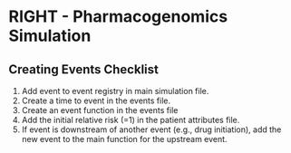 RIGHT - Pharmacogenomics Simulation
===================================

Creating Events Checklist
-------------------------
1. Add event to event registry in main simulation file.
2. Create a time to event in the events file.
3. Create an event function in the events file
4. Add the initial relative risk (=1) in the patient attributes file.  
5. If event is downstream of another event (e.g., drug initiation), add the new event to the main function for the upstream event. 
